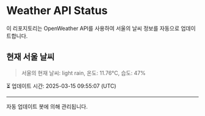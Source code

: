 
# Weather API Status

이 리포지토리는 OpenWeather API를 사용하여 서울의 날씨 정보를 자동으로 업데이트합니다.

## 현재 서울 날씨
> 서울의 현재 날씨: light rain, 온도: 11.76°C, 습도: 47%

⏳ 업데이트 시간: 2025-03-15 09:55:07 (UTC)

---
자동 업데이트 봇에 의해 관리됩니다.
